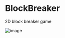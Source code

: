 # BlockBreaker
2D block breaker game


![image](https://user-images.githubusercontent.com/91072948/235270871-29438269-f951-45d0-9978-5e0082b3cce2.png)
